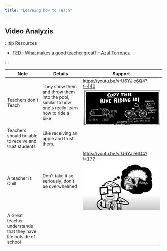 ```yaml
---
title: "Learning how to Teach"
---
```



## Video Analyzis

:::tip Resources
- [TED | What makes a good teacher great? - Azul Terronez ](https://www.youtube.com/watch?v=vrU6YJle6Q4)

:::

| Note                                                              | Details                                                                                           | Support                                                                        |
| ----------------------------------------------------------------- | ------------------------------------------------------------------------------------------------- | ------------------------------------------------------------------------------ |
| Teachers don't Teach                                              | They show them and throw them into the pool, similar to how one's really learn how to ride a bike | https://youtu.be/vrU6YJle6Q4?t=440 ![](../static/img/2022-05-02-14-48-35.png)  |
| Teachers should be able to receive and trust students             | Like receiving an apple and trust them.                                                           |
| A teacher is Chill                                                | Don't take it so seriously, don't be overwhelmed                                                  | https://youtu.be/vrU6YJle6Q4?t=177  ![](../static/img/2022-05-02-14-51-09.png) |
| A Great teacher understands that they have life outside of school |








